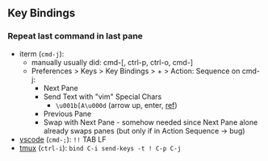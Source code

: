 ## Key Bindings
### Repeat last command in last pane

- iterm (`cmd-j`):
  - manually usually did: cmd-[, ctrl-p, ctrl-o, cmd-]
  - Preferences > Keys > Key Bindings > + > Action: Sequence on cmd-j:
    - Next Pane
    - Send Text with "vim" Special Chars
      - `\u001b[A\u000d` (arrow up, enter, [ref](https://apple.stackexchange.com/questions/389700/how-to-send-an-arrow-key-in-iterm2))
    - Previous Pane
    - Swap with Next Pane - somehow needed since Next Pane alone already swaps panes (but only if in Action Sequence -> bug)
- [vscode](https://github.com/vogler/dotfiles/blob/b96f9ed86c6859386596be7412d848f035fddb60/macos/Library/Application%20Support/Code/User/keybindings.json#L81-L82) (`cmd-;`): `!!` TAB LF
- [tmux](https://github.com/vogler/dotfiles/blob/b96f9ed86c6859386596be7412d848f035fddb60/.tmux.conf#L38) (`ctrl-i`): `bind C-i send-keys -t ! C-p C-j`
